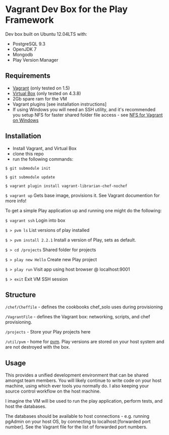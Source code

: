 # Vagrant Dev Box for the Play Framework

Dev box built on Ubuntu 12.04LTS with:

* PostgreSQL 9.3
* OpenJDK 7
* Mongodb
* Play Version Manager

## Requirements

* [Vagrant](http://www.vagrantup.com) (only tested on 1.5)
* [Virtual Box](https://www.virtualbox.org) (only tested on 4.3.8)
* 2Gb spare ram for the VM
* Vagrant plugins [see installation instructions]
* If using Windows you will need an SSH utility, and it's recommended you setup NFS for faster shared folder file access - see [NFS for Vagrant on Windows](http://www.jankowfsky.com/blog/2013/11/28/nfs-for-vagrant-under-windows/)

## Installation

* Install Vagrant, and Virtual Box
* clone this repo
* run the following commands:

`$ git submodule init`

`$ git submodule update`

`$ vagrant plugin install vagrant-librarian-chef-nochef`

`$ vagrant up` 	Gets base image, provisions it. See Vagrant documention for more info!

To get a simple Play application up and running one might do the following:

`$ vagrant ssh`	Login into box

`$ > pvm ls` List versions of play installed

`$ > pvm install 2.2.1` Install a version of Play, sets as default.

`$ > cd /projects` Shared folder for projects

`$ > play new Hello`	Create new Play project

`$ > play run`	Visit app using host browser @ localhost:9001

`$ > exit` Exit VM SSH session

## Structure

`/chef/Cheffile` - defines the cookbooks chef_solo uses during provisioning

`/VagrantFile` - defines the Vagrant box: networking, scripts, and chef provisioning.

`/projects` - Store your Play projects here

`/util/pvm` - home for [pvm](https://github.com/kaiinkinen/pvm). Play versions are stored on your host system and are not destroyed with the box.

## Usage

This provides a unified development environment that can be shared amongst team members. You will likely continue to write code on your host machine, using which ever tools you normally do. I also keeping your source control workflow on the host machine.

I imagine the VM will be used to run the play application, perform tests, and host the databases.

The databases should be available to host connections - e.g. running pgAdmin on your host OS, by connecting to localhost:[forwarded port number]. See the Vagrant file for the list of forwarded port numbers.


